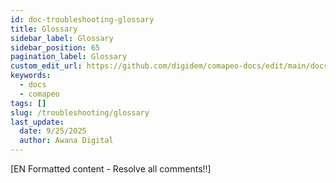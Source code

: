 ```yaml
---
id: doc-troubleshooting-glossary
title: Glossary
sidebar_label: Glossary
sidebar_position: 65
pagination_label: Glossary
custom_edit_url: https://github.com/digidem/comapeo-docs/edit/main/docs/troubleshooting/glossary.md
keywords:
  - docs
  - comapeo
tags: []
slug: /troubleshooting/glossary
last_update:
  date: 9/25/2025
  author: Awana Digital
---
```


[EN Formatted content - Resolve all comments!!]


